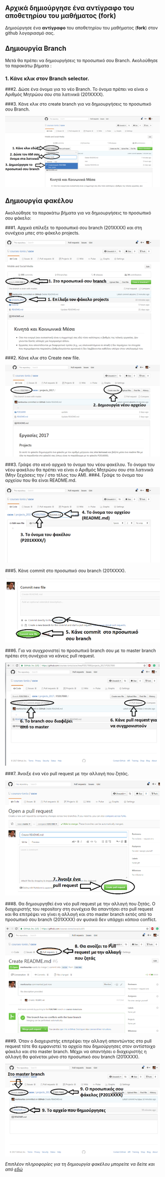 ## Αρχικά δημιούργησε ένα αντίγραφο του αποθετηρίου του μαθήματος (fork)
Δημιούργησε ένα **αντίγραφο** του αποθετηρίου του μαθήματος (**fork**) στον github λογαριασμό σας.

## Δημιουργία Branch

Μετά θα πρέπει να δημιουργήσεις το προσωπικό σου Branch. Ακολούθησε τα παρακάτω βήματα :

### 1. Κάνε κλικ στον Branch selector.

###2. Δώσε ένα όνομα για το νέο Branch. Το όνομα πρέπει να είναι ο Αριθμός Μητρώου σου στα λατινικά (201XXXX).

###3. Κάνε κλικ στο create branch για να δημιουργήσεις το προσωπικό σου Branch.

![ScreenShot](images/1.png)


## Δημιουργία φακέλου

Ακολούθησε τα παρακάτω βήματα για να δημιουργήσεις το προσωπικό σου φάκελο:

###1. Αρχικά επίλεξε το προσωπικό σου branch (201XXXX) και στη συνέχεια μπες στο φάκελο projects.

![ScreenShot](images/2.png)

###2. Κάνε κλικ στο Create new file.

![ScreenShot](images/3.png)

###3. Γράψε στο κενό αρχικά το όνομα του νέου φακέλου. Το όνομα του νέου φακέλου θα πρέπει να είναι ο Αριθμός Μητρώου σου στα λατινικά (Μην ξεχάσεις την / στο τέλος του ΑΜ).
###4. Γράψε το όνομα του αρχείου που θα είναι README.md.

![ScreenShot](images/4.png)

###5. Κάνε commit στο προσωπικό σου branch (201XXXX).

![ScreenShot](images/5.png)

###6. Για να συγχρονιστεί το προσωπικό branch σου με το master branch πρέπει στη συνέχεια να κάνεις pull request.

![ScreenShot](images/6.png)

###7. Άνοιξε ένα νέο pull request με την αλλαγή που ζητάς.

![ScreenShot](images/7.png)

###8. Θα δημιουργηθεί ένα νέο pull request με την αλλαγή που ζητάς. Ο διαχειριστής του repository στη συνέχεια θα απαντήσει στο pull request και θα επιτρέψει να γίνει η αλλαγή και στο master branch εκτός από το προσωπικό σου branch (201XXXX) αν φυσικά δεν υπάρχει κάποιο conflict.

![ScreenShot](images/8.png)

###9. Όταν ο διαχειριστής επιτρέψει την αλλαγή απαντώντας στο pull request τότε θα εμφανιστεί το αρχείο που δημιούργησες στον αντίστοιχο φάκελο και στο master branch. Μέχρι να απαντήσει ο διαχειριστής η αλλαγή θα φαίνεται μόνο στο προσωπικό σου branch (201XXXX).

![ScreenShot](images/9.png)

_Επιπλέον πληροφορίες για τη δημιουργία φακέλου μπορείτε να δείτε και από [εδώ](http://stackoverflow.com/questions/18773598/creating-folders-inside-github-com-repo-without-using-git)_
